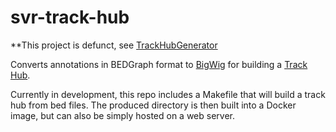 svr-track-hub
=============

**This project is defunct, see [TrackHubGenerator](https://github.com/Duke-GCB/TrackHubGenerator)

Converts annotations in BEDGraph format to [BigWig](https://genome.ucsc.edu/goldenPath/help/bigWig.html) for building a [Track Hub](https://genome.ucsc.edu/goldenPath/help/hubQuickStart.html).

Currently in development, this repo includes a Makefile that will build a track hub from bed files. The produced directory is then built into a Docker image, but can also be simply hosted on a web server.
